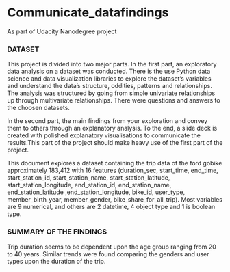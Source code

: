 # Communicate_datafindings
As part of Udacity Nanodegree project

### DATASET 

This project is divided into two major parts. In the first part, an exploratory data analysis on a dataset was conducted. There is the use Python data science and data visualization libraries to explore the dataset’s variables and understand the data’s structure, oddities, patterns and relationships. The analysis was structured by going from simple univariate relationships up through multivariate relationships. There were questions and answers to the choosen datasets.

In the second part, the main findings from your exploration and convey them to others through an explanatory analysis. To the end, 
a slide deck is created with polished explanatory visualisations to communicate the results.This part of the project should make heavy use of the first part of the project. 

This document explores a dataset containing the trip data of the ford gobike approximately 183,412 with 16 features (duration_sec, start_time, end_time, start_station_id, start_station_name, start_station_latitude, start_station_longitude, end_station_id, end_station_name, end_station_latitude ,end_station_longitude, bike_id, user_type, member_birth_year, member_gender, bike_share_for_all_trip). Most variables are 9 numerical, and others are 2 datetime, 4 object type and 1 is boolean type.


### SUMMARY OF THE FINDINGS

Trip duration seems to be dependent upon the age group ranging from 20 to 40 years. Similar trends were found comparing the genders and user types upon the duration of the trip.


